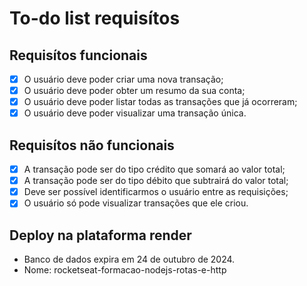 # To-do list requisítos

## Requisítos funcionais

- [x] O usuário deve poder criar uma nova transação;
- [x] O usuário deve poder obter um resumo da sua conta;
- [x] O usuário deve poder listar todas as transações que já ocorreram;
- [x] O usuário deve poder visualizar uma transação única.

## Requisítos não funcionais

- [x] A transação pode ser do tipo crédito que somará ao valor total;
- [x] A transação pode ser do tipo débito que subtrairá do valor total;
- [x] Deve ser possível identificarmos o usuário entre as requisições;
- [x] O usuário só pode visualizar transações que ele criou.

## Deploy na plataforma render
- Banco de dados expira em 24 de outubro de 2024.
- Nome: rocketseat-formacao-nodejs-rotas-e-http
